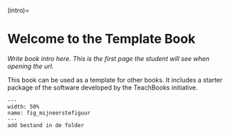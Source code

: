 (intro)=
# Welcome to the Template Book

_Write book intro here. This is the first page the student will see when opening the url._

This book can be used as a template for other books. It includes a starter package of the software developed by the TeachBooks initiative.
``` {figure} figures/test.JPG
---
width: 50%
name: fig_mijneerstefiguur
---
add bestand in de folder
```
